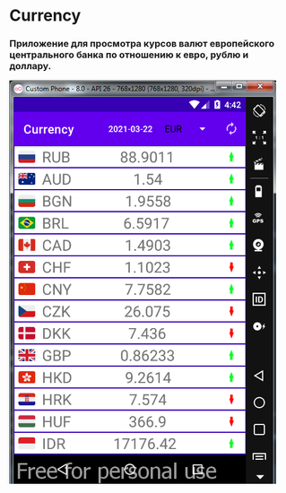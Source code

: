 # Currency
### Приложение для просмотра курсов валют европейского центрального банка по отношению к евро, рублю и доллару.
![Alt-...](https://github.com/Daniil62/Currency/blob/master/euro_rates.png)

